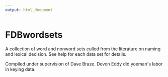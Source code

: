 ```yaml
---
output: html_document
---
```


FDBwordsets
====

A collection of word and nonword sets culled from the literature on
naming and lexical decision. See help for each data set for details.

Compiled under supervision of Dave Braze. Devon Eddy did yoeman's
labor in keying data.
